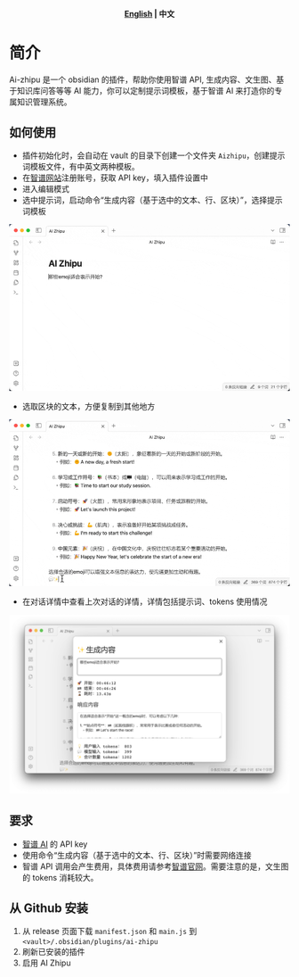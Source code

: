 <h4 align="center">
	<p>
		<a href="README.md">English</a> |
			<b>中文</b>
	<p>
</h4>

# 简介

Ai-zhipu 是一个 obsidian 的插件，帮助你使用智谱 API, 生成内容、文生图、基于知识库问答等等 AI 能力，你可以定制提示词模板，基于智谱 AI 来打造你的专属知识管理系统。

## 如何使用

- 插件初始化时，会自动在 vault 的目录下创建一个文件夹 `Aizhipu`，创建提示词模板文件，有中英文两种模板。
- 在[智谱网站](https://open.bigmodel.cn)注册账号，获取 API key，填入插件设置中
- 进入编辑模式
- 选中提示词，启动命令“生成内容（基于选中的文本、行、区块）”，选择提示词模板

![image](docs/images/zh/生成内容.gif)

- 选取区块的文本，方便复制到其他地方

![image](docs/images/zh/选取区块.gif)

- 在对话详情中查看上次对话的详情，详情包括提示词、tokens 使用情况

![image](docs/images/zh/显示对话详情.png)

## 要求

- [智谱 AI](https://open.bigmodel.cn) 的 API key
- 使用命令“生成内容（基于选中的文本、行、区块）”时需要网络连接
- 智谱 API 调用会产生费用，具体费用请参考[智谱官网](https://open.bigmodel.cn)。需要注意的是，文生图的 tokens 消耗较大。

## 从 Github 安装

1. 从 release 页面下载 `manifest.json` 和 `main.js` 到 `<vault>/.obsidian/plugins/ai-zhipu`
2. 刷新已安装的插件
3. 启用 AI Zhipu
